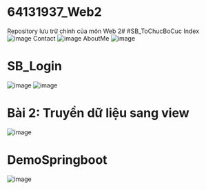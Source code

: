 # 64131937_Web2
 Repository lưu trữ chính của môn Web 2#
#SB_ToChucBoCuc
Index
![image](https://github.com/user-attachments/assets/563fd5c1-0c3e-43e7-88f9-cc08e0af56ce)
Contact
![image](https://github.com/user-attachments/assets/e0d7ca23-282d-4640-b90e-d09974d4deb1)
AboutMe
![image](https://github.com/user-attachments/assets/5b56f2ec-1247-4ba0-b048-8d83ad1615bc)


# SB_Login
![image](https://github.com/user-attachments/assets/4caa1a31-298b-489a-ab92-8dd8c9933941)
![image](https://github.com/user-attachments/assets/8d200cf6-86df-430c-95bc-d177cfc7799f)


# Bài 2: Truyền dữ liệu sang view
 ![image](https://github.com/user-attachments/assets/7e8e1965-16be-4b82-9539-09a304a7e574)

# DemoSpringboot
![image](https://github.com/user-attachments/assets/547246c8-b773-44f4-8d00-b15c44bdf6cc)
